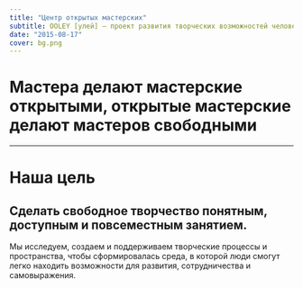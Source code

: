 ```yaml
---
title: "Центр открытых мастерских"
subtitle: OOLEY [улей] – проект развития творческих возможностей человека и общества
date: "2015-08-17"
cover: bg.png
---
```


# Мастера делают мастерские открытыми, открытые мастерские делают мастеров свободными

---


# Наша цель

## Сделать свободное творчество понятным, доступным и повсеместным занятием.

Мы исследуем, создаем и поддерживаем творческие процессы и пространства, чтобы сформировалась среда, в которой люди смогут легко находить возможности для развития, сотрудничества и самовыражения.




